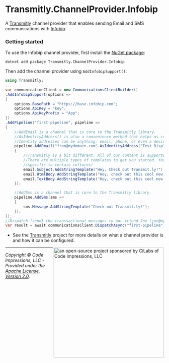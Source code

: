 # Transmitly.ChannelProvider.Infobip

A [Transmitly](https://github.com/transmitly/transmitly) channel provider that enables sending Email and SMS communications with [Infobip](https://www.infobip.com/).

### Getting started

To use the Infobip channel provider, first install the [NuGet package](https://nuget.org/packages/transmitly.channelprovider.infobip):

```shell
dotnet add package Transmitly.ChannelProvider.Infobip
```

Then add the channel provider using `AddInfobipSupport()`:

```csharp
using Transmitly;
...
var communicationClient = new CommunicationsClientBuilder()
.AddInfobipSupport(options =>
{
	options.BasePath = "https://base.infobip.com";
	options.ApiKey = "key";
	options.ApiKeyPrefix = "App";
})
.AddPipeline("first-pipeline", pipeline =>
{
	//AddEmail is a channel that is core to the Transmitly library.
	//AsIdentityAddress() is also a convenience method that helps us create an identity address
	//Identity addresses can be anything, email, phone, or even a device/app Id for push notifications!
	pipeline.AddEmail("from@mydomain.com".AsIdentityAddress("Test Display Name"), email =>
	{
		//Transmitly is a bit different. All of our content is supported by templates out of the box.
		//There are multiple types of templates to get you started. You can even create templates 
		//specific to certain cultures!
		email.Subject.AddStringTemplate("Hey, Check out Transmit.ly!");
		email.HtmlBody.AddStringTemplate("Hey, check out this cool new library for managing app communications. <a href=\"https://transmit.ly\">");
		email.TextBody.AddStringTemplate("Hey, check out this cool new library. https://transmitly.ly");
	});

	//AddSms is a channel that is core to the Transmitly library.
	pipeline.AddSms(sms =>
	{
		sms.Message.AddStringTemplate("Check out Transmit.ly!");
	});
});
//Dispatch (send) the transsactional messages to our friend Joe (joe@mydomain.com & 888-555-1234) using our configured InfoBip account with our "first-pipeline" pipeline.
var result = await communicationsClient.DispatchAsync("first-pipeline", ["joe@mydomain.com".AsIdentityAddress("Joe"),"+18885551234".AsIdentityAddress()], new { });
```
* See the [Transmitly](https://github.com/transmitly/transmitly) project for more details on what a channel provider is and how it can be configured.


<picture>
  <source media="(prefers-color-scheme: dark)" srcset="https://github.com/transmitly/transmitly/assets/3877248/524f26c8-f670-4dfa-be78-badda0f48bfb">
  <img alt="an open-source project sponsored by CiLabs of Code Impressions, LLC" src="https://github.com/transmitly/transmitly/assets/3877248/34239edd-234d-4bee-9352-49d781716364" width="350" align="right">
</picture> 

---------------------------------------------------

_Copyright &copy; Code Impressions, LLC - Provided under the [Apache License, Version 2.0](http://apache.org/licenses/LICENSE-2.0.html)._
